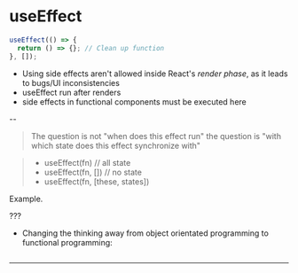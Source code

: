 # useEffect

```javascript
useEffect(() => {
  return () => {}; // Clean up function
}, []);
```

- Using side effects aren't allowed inside React's _render phase_, as it leads to bugs/UI inconsistencies
- useEffect run after renders
- side effects in functional components must be executed here

--

> The question is not "when does this effect run" the question is "with which state does this effect synchronize with"

> - useEffect(fn) // all state
> - useEffect(fn, []) // no state
> - useEffect(fn, [these, states])

Example.

???

- Changing the thinking away from object orientated programming to functional programming:

```javascript
```

---
